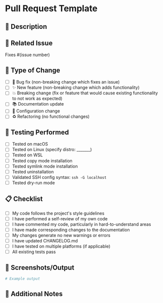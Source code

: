 # Pull Request Template

## 📝 Description

<!-- Provide a brief description of the changes -->

## 🔗 Related Issue

<!-- Link to the issue this PR addresses -->
Fixes #(issue number)

## 🎯 Type of Change

<!-- Mark with an 'x' all that apply -->

- [ ] 🐛 Bug fix (non-breaking change which fixes an issue)
- [ ] ✨ New feature (non-breaking change which adds functionality)
- [ ] 💥 Breaking change (fix or feature that would cause existing functionality to not work as expected)
- [ ] 📚 Documentation update
- [ ] 🔧 Configuration change
- [ ] ♻️ Refactoring (no functional changes)

## 🧪 Testing Performed

<!-- Describe the tests you ran -->

- [ ] Tested on macOS
- [ ] Tested on Linux (specify distro: _______)
- [ ] Tested on WSL
- [ ] Tested copy mode installation
- [ ] Tested symlink mode installation
- [ ] Tested uninstallation
- [ ] Validated SSH config syntax: `ssh -G localhost`
- [ ] Tested dry-run mode

## 📋 Checklist

- [ ] My code follows the project's style guidelines
- [ ] I have performed a self-review of my own code
- [ ] I have commented my code, particularly in hard-to-understand areas
- [ ] I have made corresponding changes to the documentation
- [ ] My changes generate no new warnings or errors
- [ ] I have updated CHANGELOG.md
- [ ] I have tested on multiple platforms (if applicable)
- [ ] All existing tests pass

## 📸 Screenshots/Output

<!-- If applicable, add screenshots or command output -->

```bash
# Example output
```

## 💭 Additional Notes

<!-- Any additional information that reviewers should know -->
